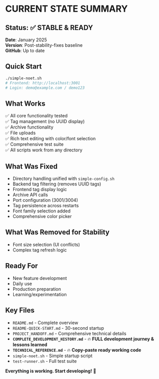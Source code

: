 # CURRENT STATE SUMMARY

## Status: ✅ STABLE & READY

**Date**: January 2025  
**Version**: Post-stability-fixes baseline  
**GitHub**: Up to date  

## Quick Start
```bash
./simple-noet.sh
# Frontend: http://localhost:3001
# Login: demo@example.com / demo123
```

## What Works
✅ All core functionality tested  
✅ Tag management (no UUID display)  
✅ Archive functionality  
✅ File uploads  
✅ Rich text editing with color/font selection  
✅ Comprehensive test suite  
✅ All scripts work from any directory  

## What Was Fixed
- Directory handling unified with `simple-config.sh`
- Backend tag filtering (removes UUID tags)
- Frontend tag display logic
- Archive API calls
- Port configuration (3001/3004)
- Tag persistence across restarts
- Font family selection added
- Comprehensive color picker

## What Was Removed for Stability
- Font size selection (UI conflicts)
- Complex tag refresh logic

## Ready For
- New feature development
- Daily use
- Production preparation
- Learning/experimentation

## Key Files
- `README.md` - Complete overview
- `README-QUICK-START.md` - 30-second startup
- `PROJECT_HANDOFF.md` - Comprehensive technical details
- **`COMPLETE_DEVELOPMENT_HISTORY.md`** - 🔥 **FULL development journey & lessons learned**
- **`TECHNICAL_REFERENCE.md`** - 🔥 **Copy-paste ready working code**
- `simple-noet.sh` - Simple startup script
- `test-runner.sh` - Full test suite

**Everything is working. Start developing!** 🚀
